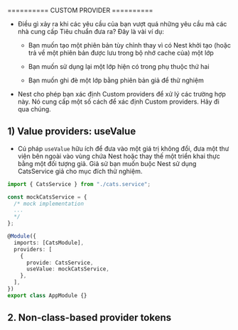 ========== CUSTOM PROVIDER ==========

- Điều gì xảy ra khi các yêu cầu của bạn vượt quá những yêu cầu mà các nhà cung cấp Tiêu chuẩn đưa ra? Đây là vài ví dụ:

  - Bạn muốn tạo một phiên bản tùy chỉnh thay vì có Nest khởi tạo (hoặc trả về một phiên bản được lưu trong bộ nhớ cache của) một lớp

  - Bạn muốn sử dụng lại một lớp hiện có trong phụ thuộc thứ hai

  - Bạn muốn ghi đè một lớp bằng phiên bản giả để thử nghiệm

- Nest cho phép bạn xác định Custom providers để xử lý các trường hợp này. Nó cung cấp một số cách để xác định Custom providers. Hãy đi qua chúng.

## 1) Value providers: useValue

- Cú pháp `useValue` hữu ích để đưa vào một giá trị không đổi, đưa một thư viện bên ngoài vào vùng chứa Nest hoặc thay thế một triển khai thực bằng một đối tượng giả. Giả sử bạn muốn buộc Nest sử dụng CatsService giả cho mục đích thử nghiệm.

```ts
import { CatsService } from "./cats.service";

const mockCatsService = {
  /* mock implementation
  ...
  */
};

@Module({
  imports: [CatsModule],
  providers: [
    {
      provide: CatsService,
      useValue: mockCatsService,
    },
  ],
})
export class AppModule {}
```

## 2. Non-class-based provider tokens


